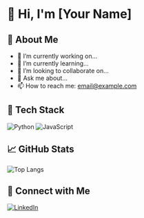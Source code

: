# 👋 Hi, I'm [Your Name]

## 🚀 About Me
- 🔭 I’m currently working on...
- 🌱 I’m currently learning...
- 👯 I’m looking to collaborate on...
- 💬 Ask me about...
- 📫 How to reach me: [email@example.com](mailto:email@example.com)

## 🧰 Tech Stack
![Python](https://img.shields.io/badge/Python-3776AB?style=for-the-badge&logo=python&logoColor=white)
![JavaScript](https://img.shields.io/badge/JavaScript-F7DF1E?style=for-the-badge&logo=javascript&logoColor=black)
<!-- Add more badges as needed -->

## 📈 GitHub Stats
![Top Langs](https://github-readme-stats.vercel.app/api/top-langs/?username=mdammadali&layout=compact)

## 🔗 Connect with Me
[![LinkedIn](https://img.shields.io/badge/LinkedIn-blue?style=for-the-badge&logo=linkedin)](https://linkedin.com/in/yourprofile)
